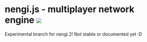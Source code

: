 # nengi.js - multiplayer network engine <img src="https://timetocode.com/images/nengi-logo-32x32.png" />
Experimental branch for nengi 2! Not stable or documented yet :D